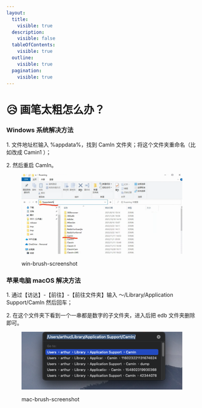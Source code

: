 ```yaml
---
layout:
  title:
    visible: true
  description:
    visible: false
  tableOfContents:
    visible: true
  outline:
    visible: true
  pagination:
    visible: true
---
```


# 😥 画笔太粗怎么办？

### **Windows 系统解决方法**

1\. 文件地址栏输入 %appdata%，找到 CamIn 文件夹；将这个文件夹重命名（比如改成 Camin1 ）；

2\. 然后重启 CamIn。

<figure><img src="../.gitbook/assets/image (1) (1) (1).png" alt=""><figcaption><p> win-brush-screenshot</p></figcaption></figure>

### **苹果电脑 macOS 解决方法**

1\. 通过【访达】-【前往】-【前往文件夹】输入 ～/Library/Application Support/CamIn 然后回车；

2\. 在这个文件夹下看到一个一串都是数字的子文件夹，进入后把 edb 文件夹删除即可。

<figure><img src="../../.gitbook/assets/image (6).png" alt=""><figcaption><p>mac-brush-screenshot</p></figcaption></figure>

